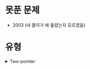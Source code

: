 # 못푼 문제
* 2003 (내 풀이가 왜 틀렸는지 모르겠음)

# 유형
<details>
<summary>Two-pointer</summary>
<ul>
<li>2003번</li>
</ul>
</details>